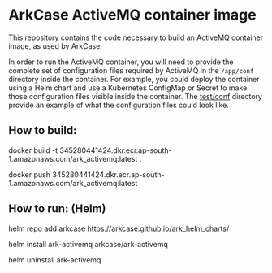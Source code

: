 # ArkCase ActiveMQ container image

This repository contains the code necessary to build an ActiveMQ
container image, as used by ArkCase.

In order to run the ActiveMQ container, you will need to provide the
complete set of configuration files required by ActiveMQ in the
`/app/conf` directory inside the container. For example, you could
deploy the container using a Helm chart and use a Kubernetes ConfigMap
or Secret to make those configuration files visible inside the
container. The [test/conf](test/conf) directory provide an example of
what the configuration files could look like.

## How to build:

docker build -t 345280441424.dkr.ecr.ap-south-1.amazonaws.com/ark_activemq:latest .

docker push 345280441424.dkr.ecr.ap-south-1.amazonaws.com/ark_activemq:latest

## How to run: (Helm)

helm repo add arkcase https://arkcase.github.io/ark_helm_charts/

helm install ark-activemq arkcase/ark-activemq

helm uninstall ark-activemq
